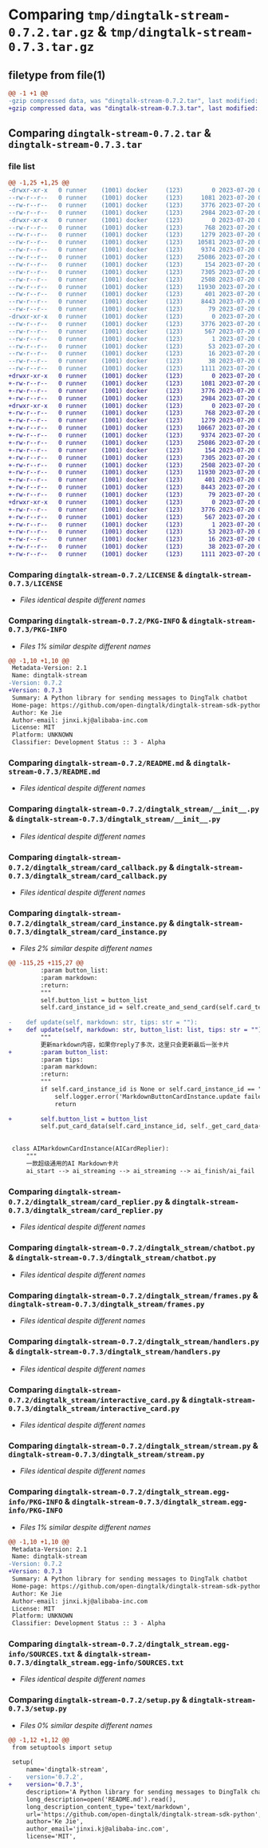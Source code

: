 # Comparing `tmp/dingtalk-stream-0.7.2.tar.gz` & `tmp/dingtalk-stream-0.7.3.tar.gz`

## filetype from file(1)

```diff
@@ -1 +1 @@
-gzip compressed data, was "dingtalk-stream-0.7.2.tar", last modified: Thu Jul 20 03:00:50 2023, max compression
+gzip compressed data, was "dingtalk-stream-0.7.3.tar", last modified: Thu Jul 20 08:21:27 2023, max compression
```

## Comparing `dingtalk-stream-0.7.2.tar` & `dingtalk-stream-0.7.3.tar`

### file list

```diff
@@ -1,25 +1,25 @@
-drwxr-xr-x   0 runner    (1001) docker     (123)        0 2023-07-20 03:00:50.198818 dingtalk-stream-0.7.2/
--rw-r--r--   0 runner    (1001) docker     (123)     1081 2023-07-20 03:00:49.000000 dingtalk-stream-0.7.2/LICENSE
--rw-r--r--   0 runner    (1001) docker     (123)     3776 2023-07-20 03:00:50.198818 dingtalk-stream-0.7.2/PKG-INFO
--rw-r--r--   0 runner    (1001) docker     (123)     2984 2023-07-20 03:00:49.000000 dingtalk-stream-0.7.2/README.md
-drwxr-xr-x   0 runner    (1001) docker     (123)        0 2023-07-20 03:00:50.198818 dingtalk-stream-0.7.2/dingtalk_stream/
--rw-r--r--   0 runner    (1001) docker     (123)      768 2023-07-20 03:00:49.000000 dingtalk-stream-0.7.2/dingtalk_stream/__init__.py
--rw-r--r--   0 runner    (1001) docker     (123)     1279 2023-07-20 03:00:49.000000 dingtalk-stream-0.7.2/dingtalk_stream/card_callback.py
--rw-r--r--   0 runner    (1001) docker     (123)    10581 2023-07-20 03:00:49.000000 dingtalk-stream-0.7.2/dingtalk_stream/card_instance.py
--rw-r--r--   0 runner    (1001) docker     (123)     9374 2023-07-20 03:00:49.000000 dingtalk-stream-0.7.2/dingtalk_stream/card_replier.py
--rw-r--r--   0 runner    (1001) docker     (123)    25086 2023-07-20 03:00:49.000000 dingtalk-stream-0.7.2/dingtalk_stream/chatbot.py
--rw-r--r--   0 runner    (1001) docker     (123)      154 2023-07-20 03:00:49.000000 dingtalk-stream-0.7.2/dingtalk_stream/credential.py
--rw-r--r--   0 runner    (1001) docker     (123)     7305 2023-07-20 03:00:49.000000 dingtalk-stream-0.7.2/dingtalk_stream/frames.py
--rw-r--r--   0 runner    (1001) docker     (123)     2508 2023-07-20 03:00:49.000000 dingtalk-stream-0.7.2/dingtalk_stream/handlers.py
--rw-r--r--   0 runner    (1001) docker     (123)    11930 2023-07-20 03:00:49.000000 dingtalk-stream-0.7.2/dingtalk_stream/interactive_card.py
--rw-r--r--   0 runner    (1001) docker     (123)      401 2023-07-20 03:00:49.000000 dingtalk-stream-0.7.2/dingtalk_stream/log.py
--rw-r--r--   0 runner    (1001) docker     (123)     8443 2023-07-20 03:00:49.000000 dingtalk-stream-0.7.2/dingtalk_stream/stream.py
--rw-r--r--   0 runner    (1001) docker     (123)       79 2023-07-20 03:00:49.000000 dingtalk-stream-0.7.2/dingtalk_stream/utils.py
-drwxr-xr-x   0 runner    (1001) docker     (123)        0 2023-07-20 03:00:50.198818 dingtalk-stream-0.7.2/dingtalk_stream.egg-info/
--rw-r--r--   0 runner    (1001) docker     (123)     3776 2023-07-20 03:00:50.000000 dingtalk-stream-0.7.2/dingtalk_stream.egg-info/PKG-INFO
--rw-r--r--   0 runner    (1001) docker     (123)      567 2023-07-20 03:00:50.000000 dingtalk-stream-0.7.2/dingtalk_stream.egg-info/SOURCES.txt
--rw-r--r--   0 runner    (1001) docker     (123)        1 2023-07-20 03:00:50.000000 dingtalk-stream-0.7.2/dingtalk_stream.egg-info/dependency_links.txt
--rw-r--r--   0 runner    (1001) docker     (123)       53 2023-07-20 03:00:50.000000 dingtalk-stream-0.7.2/dingtalk_stream.egg-info/requires.txt
--rw-r--r--   0 runner    (1001) docker     (123)       16 2023-07-20 03:00:50.000000 dingtalk-stream-0.7.2/dingtalk_stream.egg-info/top_level.txt
--rw-r--r--   0 runner    (1001) docker     (123)       38 2023-07-20 03:00:50.198818 dingtalk-stream-0.7.2/setup.cfg
--rw-r--r--   0 runner    (1001) docker     (123)     1111 2023-07-20 03:00:49.000000 dingtalk-stream-0.7.2/setup.py
+drwxr-xr-x   0 runner    (1001) docker     (123)        0 2023-07-20 08:21:27.139819 dingtalk-stream-0.7.3/
+-rw-r--r--   0 runner    (1001) docker     (123)     1081 2023-07-20 08:21:26.000000 dingtalk-stream-0.7.3/LICENSE
+-rw-r--r--   0 runner    (1001) docker     (123)     3776 2023-07-20 08:21:27.139819 dingtalk-stream-0.7.3/PKG-INFO
+-rw-r--r--   0 runner    (1001) docker     (123)     2984 2023-07-20 08:21:26.000000 dingtalk-stream-0.7.3/README.md
+drwxr-xr-x   0 runner    (1001) docker     (123)        0 2023-07-20 08:21:27.139819 dingtalk-stream-0.7.3/dingtalk_stream/
+-rw-r--r--   0 runner    (1001) docker     (123)      768 2023-07-20 08:21:26.000000 dingtalk-stream-0.7.3/dingtalk_stream/__init__.py
+-rw-r--r--   0 runner    (1001) docker     (123)     1279 2023-07-20 08:21:26.000000 dingtalk-stream-0.7.3/dingtalk_stream/card_callback.py
+-rw-r--r--   0 runner    (1001) docker     (123)    10667 2023-07-20 08:21:26.000000 dingtalk-stream-0.7.3/dingtalk_stream/card_instance.py
+-rw-r--r--   0 runner    (1001) docker     (123)     9374 2023-07-20 08:21:26.000000 dingtalk-stream-0.7.3/dingtalk_stream/card_replier.py
+-rw-r--r--   0 runner    (1001) docker     (123)    25086 2023-07-20 08:21:26.000000 dingtalk-stream-0.7.3/dingtalk_stream/chatbot.py
+-rw-r--r--   0 runner    (1001) docker     (123)      154 2023-07-20 08:21:26.000000 dingtalk-stream-0.7.3/dingtalk_stream/credential.py
+-rw-r--r--   0 runner    (1001) docker     (123)     7305 2023-07-20 08:21:26.000000 dingtalk-stream-0.7.3/dingtalk_stream/frames.py
+-rw-r--r--   0 runner    (1001) docker     (123)     2508 2023-07-20 08:21:26.000000 dingtalk-stream-0.7.3/dingtalk_stream/handlers.py
+-rw-r--r--   0 runner    (1001) docker     (123)    11930 2023-07-20 08:21:26.000000 dingtalk-stream-0.7.3/dingtalk_stream/interactive_card.py
+-rw-r--r--   0 runner    (1001) docker     (123)      401 2023-07-20 08:21:26.000000 dingtalk-stream-0.7.3/dingtalk_stream/log.py
+-rw-r--r--   0 runner    (1001) docker     (123)     8443 2023-07-20 08:21:26.000000 dingtalk-stream-0.7.3/dingtalk_stream/stream.py
+-rw-r--r--   0 runner    (1001) docker     (123)       79 2023-07-20 08:21:26.000000 dingtalk-stream-0.7.3/dingtalk_stream/utils.py
+drwxr-xr-x   0 runner    (1001) docker     (123)        0 2023-07-20 08:21:27.139819 dingtalk-stream-0.7.3/dingtalk_stream.egg-info/
+-rw-r--r--   0 runner    (1001) docker     (123)     3776 2023-07-20 08:21:27.000000 dingtalk-stream-0.7.3/dingtalk_stream.egg-info/PKG-INFO
+-rw-r--r--   0 runner    (1001) docker     (123)      567 2023-07-20 08:21:27.000000 dingtalk-stream-0.7.3/dingtalk_stream.egg-info/SOURCES.txt
+-rw-r--r--   0 runner    (1001) docker     (123)        1 2023-07-20 08:21:27.000000 dingtalk-stream-0.7.3/dingtalk_stream.egg-info/dependency_links.txt
+-rw-r--r--   0 runner    (1001) docker     (123)       53 2023-07-20 08:21:27.000000 dingtalk-stream-0.7.3/dingtalk_stream.egg-info/requires.txt
+-rw-r--r--   0 runner    (1001) docker     (123)       16 2023-07-20 08:21:27.000000 dingtalk-stream-0.7.3/dingtalk_stream.egg-info/top_level.txt
+-rw-r--r--   0 runner    (1001) docker     (123)       38 2023-07-20 08:21:27.139819 dingtalk-stream-0.7.3/setup.cfg
+-rw-r--r--   0 runner    (1001) docker     (123)     1111 2023-07-20 08:21:26.000000 dingtalk-stream-0.7.3/setup.py
```

### Comparing `dingtalk-stream-0.7.2/LICENSE` & `dingtalk-stream-0.7.3/LICENSE`

 * *Files identical despite different names*

### Comparing `dingtalk-stream-0.7.2/PKG-INFO` & `dingtalk-stream-0.7.3/PKG-INFO`

 * *Files 1% similar despite different names*

```diff
@@ -1,10 +1,10 @@
 Metadata-Version: 2.1
 Name: dingtalk-stream
-Version: 0.7.2
+Version: 0.7.3
 Summary: A Python library for sending messages to DingTalk chatbot
 Home-page: https://github.com/open-dingtalk/dingtalk-stream-sdk-python
 Author: Ke Jie
 Author-email: jinxi.kj@alibaba-inc.com
 License: MIT
 Platform: UNKNOWN
 Classifier: Development Status :: 3 - Alpha
```

### Comparing `dingtalk-stream-0.7.2/README.md` & `dingtalk-stream-0.7.3/README.md`

 * *Files identical despite different names*

### Comparing `dingtalk-stream-0.7.2/dingtalk_stream/__init__.py` & `dingtalk-stream-0.7.3/dingtalk_stream/__init__.py`

 * *Files identical despite different names*

### Comparing `dingtalk-stream-0.7.2/dingtalk_stream/card_callback.py` & `dingtalk-stream-0.7.3/dingtalk_stream/card_callback.py`

 * *Files identical despite different names*

### Comparing `dingtalk-stream-0.7.2/dingtalk_stream/card_instance.py` & `dingtalk-stream-0.7.3/dingtalk_stream/card_instance.py`

 * *Files 2% similar despite different names*

```diff
@@ -115,25 +115,27 @@
         :param button_list:
         :param markdown:
         :return:
         """
         self.button_list = button_list
         self.card_instance_id = self.create_and_send_card(self.card_template_id, self._get_card_data(markdown, tips))
 
-    def update(self, markdown: str, tips: str = ""):
+    def update(self, markdown: str, button_list: list, tips: str = ""):
         """
         更新markdown内容，如果你reply了多次，这里只会更新最后一张卡片
+        :param button_list:
         :param tips:
         :param markdown:
         :return:
         """
         if self.card_instance_id is None or self.card_instance_id == "":
             self.logger.error('MarkdownButtonCardInstance.update failed, you should send card first.')
             return
 
+        self.button_list = button_list
         self.put_card_data(self.card_instance_id, self._get_card_data(markdown, tips))
 
 
 class AIMarkdownCardInstance(AICardReplier):
     """
     一款超级通用的AI Markdown卡片
     ai_start --> ai_streaming --> ai_streaming --> ai_finish/ai_fail
```

### Comparing `dingtalk-stream-0.7.2/dingtalk_stream/card_replier.py` & `dingtalk-stream-0.7.3/dingtalk_stream/card_replier.py`

 * *Files identical despite different names*

### Comparing `dingtalk-stream-0.7.2/dingtalk_stream/chatbot.py` & `dingtalk-stream-0.7.3/dingtalk_stream/chatbot.py`

 * *Files identical despite different names*

### Comparing `dingtalk-stream-0.7.2/dingtalk_stream/frames.py` & `dingtalk-stream-0.7.3/dingtalk_stream/frames.py`

 * *Files identical despite different names*

### Comparing `dingtalk-stream-0.7.2/dingtalk_stream/handlers.py` & `dingtalk-stream-0.7.3/dingtalk_stream/handlers.py`

 * *Files identical despite different names*

### Comparing `dingtalk-stream-0.7.2/dingtalk_stream/interactive_card.py` & `dingtalk-stream-0.7.3/dingtalk_stream/interactive_card.py`

 * *Files identical despite different names*

### Comparing `dingtalk-stream-0.7.2/dingtalk_stream/stream.py` & `dingtalk-stream-0.7.3/dingtalk_stream/stream.py`

 * *Files identical despite different names*

### Comparing `dingtalk-stream-0.7.2/dingtalk_stream.egg-info/PKG-INFO` & `dingtalk-stream-0.7.3/dingtalk_stream.egg-info/PKG-INFO`

 * *Files 1% similar despite different names*

```diff
@@ -1,10 +1,10 @@
 Metadata-Version: 2.1
 Name: dingtalk-stream
-Version: 0.7.2
+Version: 0.7.3
 Summary: A Python library for sending messages to DingTalk chatbot
 Home-page: https://github.com/open-dingtalk/dingtalk-stream-sdk-python
 Author: Ke Jie
 Author-email: jinxi.kj@alibaba-inc.com
 License: MIT
 Platform: UNKNOWN
 Classifier: Development Status :: 3 - Alpha
```

### Comparing `dingtalk-stream-0.7.2/dingtalk_stream.egg-info/SOURCES.txt` & `dingtalk-stream-0.7.3/dingtalk_stream.egg-info/SOURCES.txt`

 * *Files identical despite different names*

### Comparing `dingtalk-stream-0.7.2/setup.py` & `dingtalk-stream-0.7.3/setup.py`

 * *Files 0% similar despite different names*

```diff
@@ -1,12 +1,12 @@
 from setuptools import setup
 
 setup(
     name='dingtalk-stream',
-    version='0.7.2',
+    version='0.7.3',
     description='A Python library for sending messages to DingTalk chatbot',
     long_description=open('README.md').read(),
     long_description_content_type='text/markdown',
     url='https://github.com/open-dingtalk/dingtalk-stream-sdk-python',
     author='Ke Jie',
     author_email='jinxi.kj@alibaba-inc.com',
     license='MIT',
```

